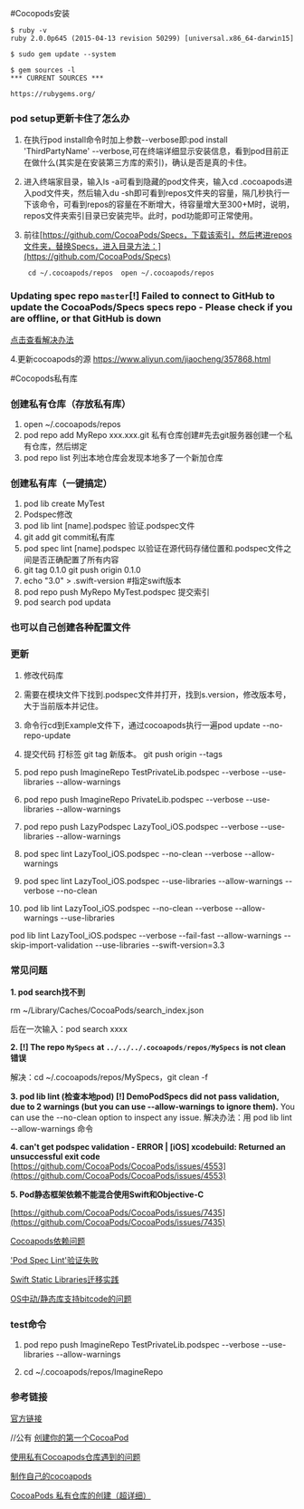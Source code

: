 
#Cocopods安装

	$ ruby -v
	ruby 2.0.0p645 (2015-04-13 revision 50299) [universal.x86_64-darwin15]
	
	$ sudo gem update --system
	
	$ gem sources -l
	*** CURRENT SOURCES ***

	https://rubygems.org/

### pod setup更新卡住了怎么办

1. 在执行pod install命令时加上参数--verbose即:pod install 'ThirdPartyName' --verbose,可在终端详细显示安装信息，看到pod目前正在做什么\(其实是在安装第三方库的索引\)，确认是否是真的卡住。

2. 进入终端家目录，输入ls -a可看到隐藏的pod文件夹，输入cd .cocoapods进入pod文件夹，然后输入du -sh即可看到repos文件夹的容量，隔几秒执行一下该命令，可看到repos的容量在不断增大，待容量增大至300+M时，说明，repos文件夹索引目录已安装完毕。此时，pod功能即可正常使用。

3. 前往[https://github.com/CocoaPods/Specs，下载该索引，然后拷进repos文件夹，替换Specs，进入目录方法：](https://github.com/CocoaPods/Specs)

   ```
    cd ~/.cocoapods/repos  open ~/.cocoapods/repos
   ```

### Updating spec repo `master`\[!\] Failed to connect to GitHub to update the CocoaPods/Specs specs repo - Please check if you are offline, or that GitHub is down

[点击查看解决办法](https://stackoverflow.com/questions/38993527/cocoapods-failed-to-connect-to-github-to-update-the-cocoapods-specs-specs-repo)



4.更新cocoapods的源   https://www.aliyun.com/jiaocheng/357868.html



#Cocopods私有库


### 创建私有仓库（存放私有库）

1. open ~/.cocoapods/repos
1. pod repo add MyRepo xxx.xxx.git 私有仓库创建#先去git服务器创建一个私有仓库，然后绑定
1. pod repo list 列出本地仓库会发现本地多了一个新加仓库

### 创建私有库（一键搞定）


1. pod lib create MyTest
2. Podspec修改
3. pod lib lint [name].podspec 验证.podspec文件
5. git add  git commit私有库
6. pod spec lint [name].podspec 以验证在源代码存储位置和.podspec文件之间是否正确配置了所有内容
7. git tag 0.1.0 git push origin 0.1.0
8. echo "3.0" > .swift-version #指定swift版本
6. pod repo push MyRepo MyTest.podspec 提交索引
7. pod search pod updata

### 也可以自己创建各种配置文件

### 更新

1. 修改代码库

2. 需要在模块文件下找到.podspec文件并打开，找到s.version，修改版本号，大于当前版本并记住。

3. 命令行cd到Example文件下，通过cocoapods执行一遍pod update --no-repo-update

4. 提交代码 打标签 git tag 新版本。 git push origin --tags

5. pod repo push ImagineRepo TestPrivateLib.podspec --verbose --use-libraries --allow-warnings
6. pod repo push ImagineRepo PrivateLib.podspec --verbose --use-libraries --allow-warnings
7. pod repo push LazyPodspec LazyTool_iOS.podspec --verbose --use-libraries --allow-warnings
8. pod spec lint LazyTool_iOS.podspec --no-clean --verbose --allow-warnings
9. pod spec lint LazyTool_iOS.podspec --use-libraries --allow-warnings --verbose --no-clean
10. pod lib lint LazyTool_iOS.podspec --no-clean --verbose --allow-warnings --use-libraries 

pod lib lint LazyTool_iOS.podspec --verbose --fail-fast --allow-warnings --skip-import-validation --use-libraries --swift-version=3.3

### 常见问题

**1. pod search找不到**

rm ~/Library/Caches/CocoaPods/search_index.json

后在一次输入：pod search xxxx

**2. [!] The repo `MySpecs` at `../../../.cocoapods/repos/MySpecs` is not clean 错误**

解决：cd ~/.cocoapods/repos/MySpecs，git clean -f

**3. pod lib lint (检查本地pod)
[!] DemoPodSpecs did not pass validation, due to 2 warnings (but you can use --allow-warnings to ignore them).**
You can use the --no-clean option to inspect any issue.
解决办法：用 pod lib lint --allow-warnings 命令

**4. can't get podspec validation - ERROR | [iOS] xcodebuild: Returned an unsuccessful exit code**
[https://github.com/CocoaPods/CocoaPods/issues/4553](https://github.com/CocoaPods/CocoaPods/issues/4553)

**5. Pod静态框架依赖不能混合使用Swift和Objective-C**

[https://github.com/CocoaPods/CocoaPods/issues/7435](https://github.com/CocoaPods/CocoaPods/issues/7435)

[Cocoapods依赖问题](https://github.com/CocoaPods/CocoaPods/issues/3985)

['Pod Spec Lint'验证失败](https://github.com/CocoaPods/CocoaPods/issues/8125)

[Swift Static Libraries迁移实践](https://juejin.im/post/5be41956e51d4507e97302d2)

[OS中动/静态库支持bitcode的问题](https://juejin.im/post/5ab311c76fb9a028c42e18a9)

### test命令

1. pod repo push ImagineRepo TestPrivateLib.podspec --verbose --use-libraries --allow-warnings

2. cd ~/.cocoapods/repos/ImagineRepo  

### 参考链接
[官方链接](https://guides.cocoapods.org/making/private-cocoapods.html)

//公有
[创建你的第一个CocoaPod](https://code.tutsplus.com/tutorials/creating-your-first-cocoapod--cms-24332)

[使用私有Cocoapods仓库遇到的问题](https://www.jianshu.com/p/be0d77d959c6)

[制作自己的cocoapods](https://www.jianshu.com/p/c94d394f0be7)

[CocoaPods 私有仓库的创建（超详细）](https://www.jianshu.com/p/0c640821b36f)












